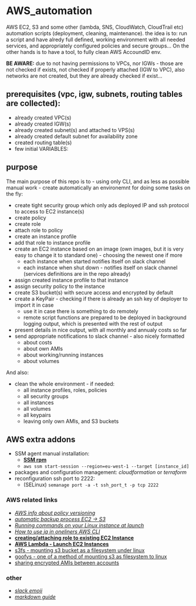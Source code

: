 # AWS_automation
AWS EC2, S3 and some other (lambda, SNS, CloudWatch, CloudTrail etc) automation scripts (deployment, cleaning, maintenance). the idea is to: run a script and have alredy full defined, working environment with all needed services, and appropriately configured policies and secure groups... On the other hands is to have a tool, to fully clean AWS AccoundID env.

**BE AWARE:** due to not having permissions to VPCs, nor IGWs - those are not checked if exists, not checked if properly attached (IGW to VPC), also networks are not created, but they are already checked if exist... 

## prerequisites (vpc, igw, subnets, routing tables are collected):
- already created VPC(s)
- already created IGW(s)
- already created subnet(s) and attached to VPS(s)
- already created default subnet for availability zone
- created routing table(s)
- few initial VARIABLES:

## purpose

The main purpose of this repo is to - using only CLI, and as less as possible manual work - create automatically an environemnt for doing some tasks on the fly:
- create tight security group which only ads deployed IP and ssh protocol to access to EC2 instance(s)
- create policy
- create role
- attach role to policy
- create an instance profile
- add that role to instance profile
- create an EC2 instance based on an image (own images, but it is very easy to change it to standard one) - choosing the newest one if more
  - each instance when started notifies itself on slack channel
  - each instance when shut down - notifies itself on slack channel (services definitions are in the repo already)
- assign created instance profile to that instance
- assign security policy to the instance 
- create S3 bucket(s) with secure access and encrypted by default
- create a KeyPair - checking if there is already an ssh key of deployer to import it in case
  - use it in case there is something to do remotely
  - remote script functions are prepared to be deployed in background logging output, which is presented with the rest of output
- present details in nice output, with all monthly and annualy costs so far
- send appropriate notifications to slack channel - also nicely formatted
  - about costs
  - about own AMIs
  - about working/running instances
  - about volumes 

And also:
- clean the whole environment - if needed:
  - all instance profiles, roles, policies
  - all security groups
  - all instances
  - all volumes
  - all keypairs
  - leaving only own AMIs, and S3 buckets
  
## AWS extra addons

- SSM agent manual installation:
  - **[SSM rpm](https://s3.eu-west-1.amazonaws.com/amazon-ssm-eu-west-1/latest/linux_amd64/amazon-ssm-agent.rpm)**
  - ```aws ssm start-session --region=eu-west-1 --target [instance_id]```
- packages and configuration management: *cloudformation* or *terraform*
- reconfiguration ssh port to 2222:
  - (SELinux) ```semanage port -a -t ssh_port_t -p tcp 2222```

### AWS related links

- *[AWS info about policy versioning](https://docs.aws.amazon.com/IAM/latest/UserGuide/reference_policies_elements_version.html)*
- *[automatic backup process EC2 -> S3](https://aws.amazon.com/blogs/startups/how-to-back-up-workloads-with-amazon-s3-ebs/)*
- *[Running commands on your Linux instance at launch](https://docs.aws.amazon.com/AWSEC2/latest/UserGuide/user-data.html)*
- *[How to use jq in oneliners AWS CLI](https://medium.com/circuitpeople/aws-cli-with-jq-and-bash-9d54e2eabaf1)*
- **[creating/attaching role to existing EC2 Instance](https://aws.amazon.com/blogs/security/new-attach-an-aws-iam-role-to-an-existing-amazon-ec2-instance-by-using-the-aws-cli/)**
- **[AWS Lambda - Launch EC2 Instances](https://medium.com/appgambit/aws-lambda-launch-ec2-instances-40d32d93fb58)**
- [s3fs - mounting s3 bucket as a filesystem under linux](https://github.com/s3fs-fuse/s3fs-fuse)
- [goofys - one of a method of mounting s3 as filesystem to linux](https://github.com/kahing/goofys)
- [sharing encrypted AMIs between accounts](https://aws.amazon.com/blogs/security/how-to-share-encrypted-amis-across-accounts-to-launch-encrypted-ec2-instances/)
### other
- *[slack emoji](https://www.webfx.com/tools/emoji-cheat-sheet)*
- *[markdown guide](https://www.markdownguide.org/basic-syntax)*
